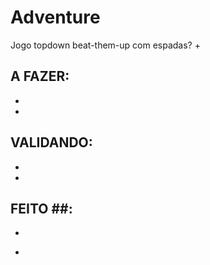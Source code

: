 # Adventure
Jogo topdown beat-them-up com espadas?
+
## A FAZER:
-
-
## VALIDANDO:
-
-
## FEITO ##:
-
+